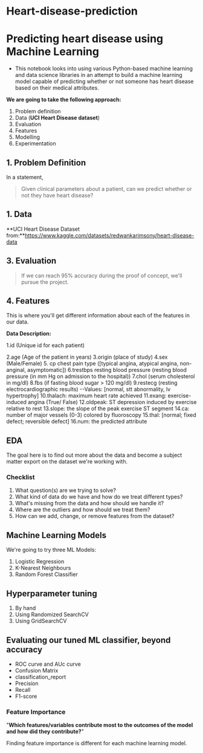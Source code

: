 # Heart-disease-prediction

# Predicting heart disease using Machine Learning

- This notebook looks into using various Python-based machine learning and data science libraries in an attempt to build a machine learning model capable of predicting whether or not someone has heart disease based on their medical attributes.

**We are going to take the following approach:**
1. Problem definition
2. Data (**UCI Heart Disease dataset**)
3. Evaluation
4. Features
5. Modelling
6. Experimentation

## 1. Problem Definition

In a statement,
> Given clinical parameters about a patient, can we predict whether or not they have heart disease?

## 1. Data
**UCI Heart Disease Dataset from:**https://www.kaggle.com/datasets/redwankarimsony/heart-disease-data


## 3. Evaluation
> If we can reach 95% accuracy during the proof of concept, we'll pursue the project.

## 4. Features
This is where you'll get different information about each of the features in our data.

**Data Description:**


1.id (Unique id for each patient)

2.age (Age of the patient in years)
3.origin (place of study)
4.sex (Male/Female)
5. cp chest pain type ([typical angina, atypical angina, non-anginal, asymptomatic])
6.trestbps resting blood pressure (resting blood pressure (in mm Hg on admission to the hospital))
7.chol (serum cholesterol in mg/dl)
8.fbs (if fasting blood sugar > 120 mg/dl)
9.restecg (resting electrocardiographic results) --Values: [normal, stt abnormality, lv hypertrophy]
10.thalach: maximum heart rate achieved
11.exang: exercise-induced angina (True/ False)
12.oldpeak: ST depression induced by exercise relative to rest
13.slope: the slope of the peak exercise ST segment
14.ca: number of major vessels (0-3) colored by fluoroscopy
15.thal: [normal; fixed defect; reversible defect]
16.num: the predicted attribute

## EDA

The goal here is to find out more about the data and become a subject matter
export on the dataset we're working with.

### Checklist
1. What question(s) are we trying to solve?
2. What kind of data do we have and how do we treat different types?
3. What's missing from the data and how should we handle it?
4. Where are the outliers and how should we treat them?
5. How can we add, change, or remove features from the dataset?

## Machine Learning Models
We're going to try three ML Models:
1. Logistic Regression
2. K-Nearest Neighbours
3. Random Forest Classifier

## Hyperparameter tuning
1. By hand
2. Using Randomized SearchCV
3. Using GridSearchCV

## Evaluating our tuned ML classifier, beyond accuracy

* ROC curve and AUc curve
* Confusion Matrix
* classification_report
* Precision
* Recall
* F1-score

### Feature Importance

"**Which features/variables contribute most to the outcomes of the model and
how did they contribute?**"

Finding feature importance is different for each machine learning model.
